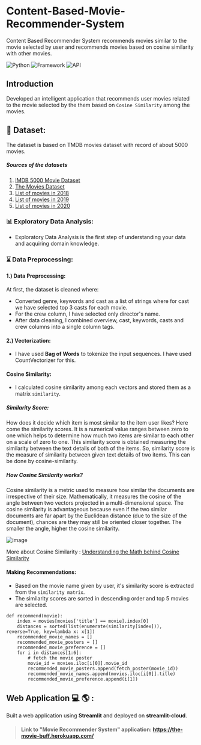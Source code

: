 # Content-Based-Movie-Recommender-System
Content Based Recommender System recommends movies similar to the movie selected by user and recommends movies based on cosine similarity with other movies.

![Python](https://img.shields.io/badge/Python-3.9-blueviolet)
![Framework](https://img.shields.io/badge/Framework-Streamlit-red)
![API](https://img.shields.io/badge/API-TMDB-fcba03) 
 
## Introduction
Developed an intelligent application that recommends user movies related to the movie selected by the them based on `Cosine Similarity` among the movies.

## 🧾 Dataset: 
The dataset is based on TMDB movies dataset with record of about 5000 movies.

##### Sources of the datasets 

1. [IMDB 5000 Movie Dataset](https://www.kaggle.com/carolzhangdc/imdb-5000-movie-dataset)
2. [The Movies Dataset](https://www.kaggle.com/rounakbanik/the-movies-dataset)
3. [List of movies in 2018](https://en.wikipedia.org/wiki/List_of_American_films_of_2018)
4. [List of movies in 2019](https://en.wikipedia.org/wiki/List_of_American_films_of_2019)
5. [List of movies in 2020](https://en.wikipedia.org/wiki/List_of_American_films_of_2020)

### :bar_chart: Exploratory Data Analysis:
* Exploratory Data Analysis is the first step of understanding your data and acquiring domain knowledge. 

### :hourglass: Data Preprocessing:
#### 1.) Data Preprocessing:
At first, the dataset is cleaned where:
* Converted genre, keywords and cast as a list of strings where for cast we have selected top 3 casts for each movie.
* For the crew column, I have selected only director's name.
* After data cleaning, I combined overview, cast, keywords, casts and crew columns into a single column tags.

#### 2.) Vectorization:
* I have used **Bag of Words** to tokenize the input sequences. I have used CountVectorizer for this.

#### Cosine Similarity:
* I calculated cosine similarity among each vectors and stored them as a matrix `similarity`.

##### Similarity Score:
How does it decide which item is most similar to the item user likes? Here come the similarity scores.
It is a numerical value ranges between zero to one which helps to determine how much two items are similar to each other on a scale of zero to one. This similarity score is obtained measuring the similarity between the text details of both of the items. So, similarity score is the measure of similarity between given text details of two items. This can be done by cosine-similarity.
   
##### How Cosine Similarity works?
  Cosine similarity is a metric used to measure how similar the documents are irrespective of their size. Mathematically, it measures the cosine of the angle between two vectors projected in a multi-dimensional space. The cosine similarity is advantageous because even if the two similar documents are far apart by the Euclidean distance (due to the size of the document), chances are they may still be oriented closer together. The smaller the angle, higher the cosine similarity.
  
  ![image](https://user-images.githubusercontent.com/36665975/70401457-a7530680-1a55-11ea-9158-97d4e8515ca4.png)

More about Cosine Similarity : [Understanding the Math behind Cosine Similarity](https://www.machinelearningplus.com/nlp/cosine-similarity/)

#### Making Recommendations:
* Based on the movie name given by user, it's similarity score is extracted from the `similarity matrix`.
* The similarity scores are sorted in descending order and top 5 movies are selected.

```
def recommend(movie):
    index = movies[movies['title'] == movie].index[0]
    distances = sorted(list(enumerate(similarity[index])), reverse=True, key=lambda x: x[1])
    recommended_movie_names = []
    recommended_movie_posters = []
    recommended_movie_preference = []
    for i in distances[1:6]:
        # fetch the movie poster
        movie_id = movies.iloc[i[0]].movie_id
        recommended_movie_posters.append(fetch_poster(movie_id))
        recommended_movie_names.append(movies.iloc[i[0]].title)
        recommended_movie_preference.append(i[1])
```

## Web Application :computer: :earth_americas: :
Built a web application using **Streamlit** and deployed on **streamlit-cloud**.

> #### Link to "**Movie Recommender System**" application: https://the-movie-buff.herokuapp.com/

